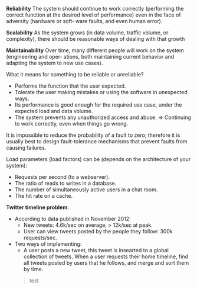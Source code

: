 **Reliability**
The system should continue to work correctly (performing the correct function at the desired level of performance) even in the face of adversity (hardware or soft‐ ware faults, and even human error).

**Scalability**
As the system grows (in data volume, traffic volume, or complexity), there should be reasonable ways of dealing with that growth

**Maintainability**
Over time, many different people will work on the system (engineering and oper‐ ations, both maintaining current behavior and adapting the system to new use cases).

What it means for something to be reliable or unreliable?
- Performs the function that the user expected.
- Tolerate the user making mistakes or using the software in unexpected ways.
- Its performance is good enough for the required use case, under the expected load and data volume.
- The system prevents any unauthorized access and abuse.
=> Continuing to work correctly, even when things go wrong.

It is impossible to reduce the probability of a fault to zero; therefore it is usually best to design fault-tolerance mechanisms that prevent faults from causing failures.

Load parameters (load factors) can be (depends on the architecture of your system):
- Requests per second (to a webserver).
- The ratio of reads to writes in a database.
- The number of simultaneously active users in a chat room.
- The hit rate on a cache.

**Twitter timeline problem**:
- According to data published in November 2012:
  - New tweets: 4.6k/sec on average, > 12k/sec at peak.
  - User can view tweets posted by the people they follow: 300k requests/sec.
- Two ways of implementing:
  - A user posts a new tweet, this tweet is insearted to a global collection of tweets. When a user requests their home timeline, find all tweets posted by users that he follows, and merge and sort them by time.
  > test
